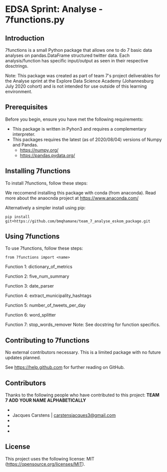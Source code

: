 # EDSA Sprint: Analyse - 7functions.py

## Introduction

7functions is a small Python package that allows one to do 7 basic data analyses on pandas.DataFrame structured twitter data. 
Each analysis/function has specific input/output as seen in their respective dosctrings.

Note: This package was created as part of team 7's project deliverables for the Analyse sprint at the Explore Data Science Academy (Johannesburg July 2020 cohort)
and is not intended for use outside of this learning environment.

## Prerequisites

Before you begin, ensure you have met the following requirements:
<!--- These are just example requirements. Add, duplicate or remove as required --->
* This package is written in Pyhon3 and requires a complementary interpreter.
* This packages requires the latest (as of 2020/08/04) versions of Numpy and Pandas.
	* https://numpy.org/
	* https://pandas.pydata.org/

## Installing 7functions

To install 7functions, follow these steps:

We reccomend installing this package with conda (from anaconda). 
Read more about the anaocnda project at https://www.anaconda.com/

Alternatively a simpler install using pip:

```
pip install git+https://github.com/bmqhamane/team_7_analyse_eskom_package.git
```

## Using 7functions

To use 7functions, follow these steps:

```
from 7functions import <name>
```

Function 1: dictionary_of_metrics

Function 2: five_num_summary

Function 3: date_parser

Function 4: extract_municipality_hashtags

Function 5: number_of_tweets_per_day

Function 6: word_splitter

Function 7: stop_words_remover
Note: See docstring for function specifics.

## Contributing to 7functions
<!--- If your README is long or you have some specific process or steps you want contributors to follow, consider creating a separate CONTRIBUTING.md file--->
No external contributors necessary. This is a limited package with no future updates planned.

See https://help.github.com for further reading on GitHub.

## Contributors

Thanks to the following people who have contributed to this project: **TEAM 7 ADD YOUR NAME ALPHABETICALLY**

* 
* Jacques Carstens | carstensjacques3@gmail.com
* 
* 
* 


## License
<!--- If you're not sure which open license to use see https://choosealicense.com/--->

This project uses the following license: MIT (https://opensource.org/licenses/MIT).
